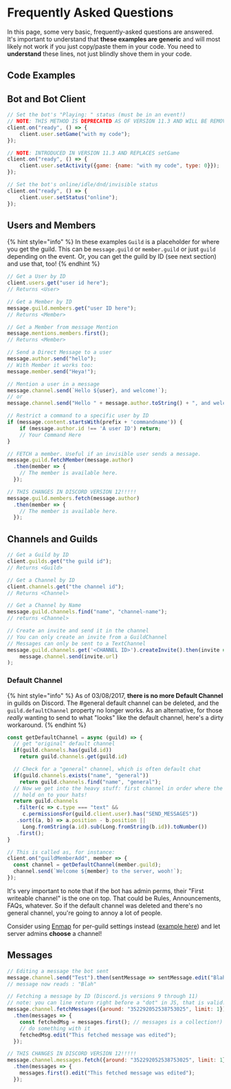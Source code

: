 # Frequently Asked Questions

In this page, some very basic, frequently-asked questions are answered. It's important to understand that **these examples are generic** and will most likely not work if you just copy/paste them in your code. You need to **understand** these lines, not just blindly shove them in your code.

## Code Examples

## Bot and Bot Client

```javascript
// Set the bot's "Playing: " status (must be in an event!)
// NOTE: THIS METHOD IS DEPRECATED AS OF VERSION 11.3 AND WILL BE REMOVED IN VERSION 12
client.on("ready", () => {
    client.user.setGame("with my code");
});

// NOTE: INTRODUCED IN VERSION 11.3 AND REPLACES setGame
client.on("ready", () => {
    client.user.setActivity({game: {name: "with my code", type: 0}});
});
```

```javascript
// Set the bot's online/idle/dnd/invisible status
client.on("ready", () => {
    client.user.setStatus("online");
});
```

## Users and Members

{% hint style="info" %}
In these examples `Guild` is a placeholder for where you get the guild. This can be `message.guild` or `member.guild` or just `guild` depending on the event. Or, you can get the guild by ID \(see next section\) and use that, too!
{% endhint %}

```javascript
// Get a User by ID
client.users.get("user id here");
// Returns <User>
```

```javascript
// Get a Member by ID
message.guild.members.get("user ID here");
// Returns <Member>
```

```javascript
// Get a Member from message Mention
message.mentions.members.first();
// Returns <Member>
```

```javascript
// Send a Direct Message to a user
message.author.send("hello");
// With Member it works too:
message.member.send("Heya!");
```

```javascript
// Mention a user in a message
message.channel.send(`Hello ${user}, and welcome!`);
// or
message.channel.send("Hello " + message.author.toString() + ", and welcome!");
```

```javascript
// Restrict a command to a specific user by ID
if (message.content.startsWith(prefix + 'commandname')) {
    if (message.author.id !== 'A user ID') return;
    // Your Command Here
}
```

```javascript
// FETCH a member. Useful if an invisible user sends a message.
message.guild.fetchMember(message.author)
  .then(member => {
    // The member is available here.
  });

// THIS CHANGES IN DISCORD VERSION 12!!!!!
message.guild.members.fetch(message.author)
  .then(member => {
    // The member is available here.
  });
```

## Channels and Guilds

```javascript
// Get a Guild by ID
client.guilds.get("the guild id");
// Returns <Guild>
```

```javascript
// Get a Channel by ID
client.channels.get("the channel id");
// Returns <Channel>
```

```javascript
// Get a Channel by Name
message.guild.channels.find("name", "channel-name");
// returns <Channel>
```

```javascript
// Create an invite and send it in the channel
// You can only create an invite from a GuildChannel
// Messages can only be sent to a TextChannel
message.guild.channels.get('<CHANNEL ID>').createInvite().then(invite =>
    message.channel.send(invite.url)
);
```

### Default Channel

{% hint style="info" %}
As of 03/08/2017, **there is no more Default Channel** in guilds on Discord. The \#general default channel can be deleted, and the `guild.defaultChannel` property no longer works. As an alternative, for those _really_ wanting to send to what "looks" like the default channel, here's a dirty workaround.
{% endhint %}

```javascript
const getDefaultChannel = async (guild) => {
  // get "original" default channel
  if(guild.channels.has(guild.id))
    return guild.channels.get(guild.id)

  // Check for a "general" channel, which is often default chat
  if(guild.channels.exists("name", "general"))
    return guild.channels.find("name", "general");
  // Now we get into the heavy stuff: first channel in order where the bot can speak
  // hold on to your hats!
  return guild.channels
   .filter(c => c.type === "text" &&
     c.permissionsFor(guild.client.user).has("SEND_MESSAGES"))
   .sort((a, b) => a.position - b.position ||
     Long.fromString(a.id).sub(Long.fromString(b.id)).toNumber())
   .first();
}

// This is called as, for instance:
client.on("guildMemberAdd", member => {
  const channel = getDefaultChannel(member.guild);
  channel.send(`Welcome ${member} to the server, wooh!`);
});
```

It's very important to note that if the bot has admin perms, their "First writeable channel" is the one on top. That could be Rules, Announcements, FAQs, whatever. So if the default channel was deleted and there's no general channel, you're going to annoy a lot of people.

Consider using [Enmap](https://npmjs.com/package/enmap) for per-guild settings instead \([example here](https://gist.github.com/eslachance/5c539ccebde9fa76340fb5d54889aa22)\) and let server admins **choose** a channel!

## Messages

```javascript
// Editing a message the bot sent
message.channel.send("Test").then(sentMessage => sentMessage.edit("Blah"));
// message now reads : "Blah"
```

```javascript
// Fetching a message by ID (Discord.js versions 9 through 11)
// note: you can line return right before a "dot" in JS, that is valid.
message.channel.fetchMessages({around: "352292052538753025", limit: 1})
  .then(messages => {
    const fetchedMsg = messages.first(); // messages is a collection!)
    // do something with it
    fetchedMsg.edit("This fetched message was edited");
  });

// THIS CHANGES IN DISCORD VERSION 12!!!!!
message.channel.messages.fetch({around: "352292052538753025", limit: 1})
  .then(messages => {
    messages.first().edit("This fetched message was edited");
  });
```

